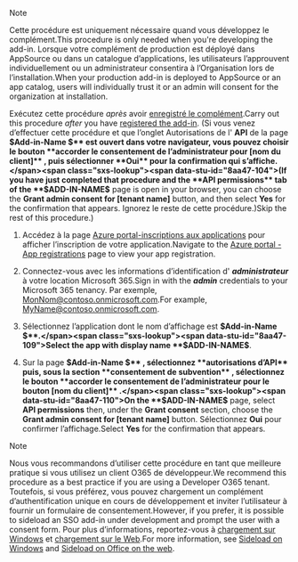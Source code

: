 
> [!NOTE]
> <span data-ttu-id="8aa47-101">Cette procédure est uniquement nécessaire quand vous développez le complément.</span><span class="sxs-lookup"><span data-stu-id="8aa47-101">This procedure is only needed when you're developing the add-in.</span></span> <span data-ttu-id="8aa47-102">Lorsque votre complément de production est déployé dans AppSource ou dans un catalogue d’applications, les utilisateurs l’approuvent individuellement ou un administrateur consentira à l’Organisation lors de l’installation.</span><span class="sxs-lookup"><span data-stu-id="8aa47-102">When your production add-in is deployed to AppSource or an app catalog, users will individually trust it or an admin will consent for the organization at installation.</span></span>

<span data-ttu-id="8aa47-103">Exécutez cette procédure *après* avoir [enregistré le complément](../develop/register-sso-add-in-aad-v2.md).</span><span class="sxs-lookup"><span data-stu-id="8aa47-103">Carry out this procedure *after* you have [registered the add-in](../develop/register-sso-add-in-aad-v2.md).</span></span> <span data-ttu-id="8aa47-104">(Si vous venez d’effectuer cette procédure et que l’onglet Autorisations de l' **API** de la page **$Add-in-Name $** est ouvert dans votre navigateur, vous pouvez choisir le bouton **accorder le consentement de l’administrateur pour [nom du client]** , puis sélectionner **Oui** pour la confirmation qui s’affiche.</span><span class="sxs-lookup"><span data-stu-id="8aa47-104">(If you have just completed that procedure and the **API permissions** tab of the **$ADD-IN-NAME$** page is open in your browser, you can choose the **Grant admin consent for [tenant name]** button, and then select **Yes** for the confirmation that appears.</span></span> <span data-ttu-id="8aa47-105">Ignorez le reste de cette procédure.)</span><span class="sxs-lookup"><span data-stu-id="8aa47-105">Skip the rest of this procedure.)</span></span>

1. <span data-ttu-id="8aa47-106">Accédez à la page [Azure portal-inscriptions aux applications](https://go.microsoft.com/fwlink/?linkid=2083908) pour afficher l’inscription de votre application.</span><span class="sxs-lookup"><span data-stu-id="8aa47-106">Navigate to the [Azure portal - App registrations](https://go.microsoft.com/fwlink/?linkid=2083908) page to view your app registration.</span></span>

1. <span data-ttu-id="8aa47-107">Connectez-vous avec les informations d’identification d' ***administrateur*** à votre location Microsoft 365.</span><span class="sxs-lookup"><span data-stu-id="8aa47-107">Sign in with the ***admin*** credentials to your Microsoft 365 tenancy.</span></span> <span data-ttu-id="8aa47-108">Par exemple, MonNom@contoso.onmicrosoft.com.</span><span class="sxs-lookup"><span data-stu-id="8aa47-108">For example, MyName@contoso.onmicrosoft.com.</span></span>

1. <span data-ttu-id="8aa47-109">Sélectionnez l’application dont le nom d’affichage est **$Add-in-Name $**.</span><span class="sxs-lookup"><span data-stu-id="8aa47-109">Select the app with display name **$ADD-IN-NAME$**.</span></span>

1. <span data-ttu-id="8aa47-110">Sur la page **$Add-in-Name $** , sélectionnez **autorisations d’API** puis, sous la section **consentement de subvention** , sélectionnez le bouton **accorder le consentement de l’administrateur pour le bouton [nom du client]** .</span><span class="sxs-lookup"><span data-stu-id="8aa47-110">On the **$ADD-IN-NAME$** page, select **API permissions** then, under the **Grant consent** section, choose the **Grant admin consent for [tenant name]** button.</span></span> <span data-ttu-id="8aa47-111">Sélectionnez **Oui** pour confirmer l’affichage.</span><span class="sxs-lookup"><span data-stu-id="8aa47-111">Select **Yes** for the confirmation that appears.</span></span>

> [!NOTE]
> <span data-ttu-id="8aa47-112">Nous vous recommandons d’utiliser cette procédure en tant que meilleure pratique si vous utilisez un client O365 de développeur.</span><span class="sxs-lookup"><span data-stu-id="8aa47-112">We recommend this procedure as a best practice if you are using a Developer O365 tenant.</span></span> <span data-ttu-id="8aa47-113">Toutefois, si vous préférez, vous pouvez chargement un complément d’authentification unique en cours de développement et inviter l’utilisateur à fournir un formulaire de consentement.</span><span class="sxs-lookup"><span data-stu-id="8aa47-113">However, if you prefer, it is possible to sideload an SSO add-in under development and prompt the user with a consent form.</span></span> <span data-ttu-id="8aa47-114">Pour plus d’informations, reportez-vous à [chargement sur Windows](../testing/create-a-network-shared-folder-catalog-for-task-pane-and-content-add-ins.md) et [chargement sur le Web](../testing/sideload-office-add-ins-for-testing.md).</span><span class="sxs-lookup"><span data-stu-id="8aa47-114">For more information, see [Sideload on Windows](../testing/create-a-network-shared-folder-catalog-for-task-pane-and-content-add-ins.md) and [Sideload on Office on the web](../testing/sideload-office-add-ins-for-testing.md).</span></span>
